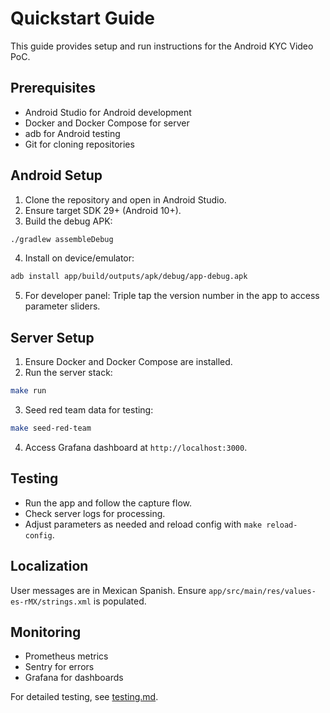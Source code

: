 # Quickstart Guide

This guide provides setup and run instructions for the Android KYC Video PoC.

## Prerequisites

- Android Studio for Android development
- Docker and Docker Compose for server
- adb for Android testing
- Git for cloning repositories

## Android Setup

1. Clone the repository and open in Android Studio.
2. Ensure target SDK 29+ (Android 10+).
3. Build the debug APK:

```bash
./gradlew assembleDebug
```

4. Install on device/emulator:

```bash
adb install app/build/outputs/apk/debug/app-debug.apk
```

5. For developer panel: Triple tap the version number in the app to access parameter sliders.

## Server Setup

1. Ensure Docker and Docker Compose are installed.
2. Run the server stack:

```bash
make run
```

3. Seed red team data for testing:

```bash
make seed-red-team
```

4. Access Grafana dashboard at `http://localhost:3000`.

## Testing

- Run the app and follow the capture flow.
- Check server logs for processing.
- Adjust parameters as needed and reload config with `make reload-config`.

## Localization

User messages are in Mexican Spanish. Ensure `app/src/main/res/values-es-rMX/strings.xml` is populated.

## Monitoring

- Prometheus metrics
- Sentry for errors
- Grafana for dashboards

For detailed testing, see [testing.md](testing.md).
